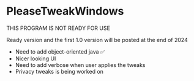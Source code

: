 # PleaseTweakWindows

THIS PROGRAM IS NOT READY FOR USE

Ready version and the first 1.0 version will be posted at the end of 2024

- Need to add object-oriented java ✅
- Nicer looking UI
- Need to add verbose when user applies the tweaks
- Privacy tweaks is being worked on

